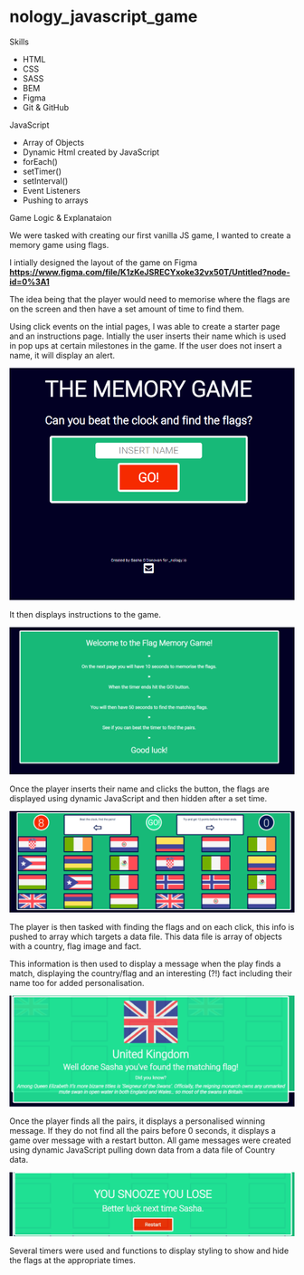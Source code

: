 # nology_javascript_game

Skills

<ul>
<li>HTML</li>
<li>CSS</li>
<li>SASS</li>
<li>BEM</li>
<li>Figma</li>
<li>Git & GitHub</li>
</ul>

JavaScript

<ul>
<li>Array of Objects</li>
<li>Dynamic Html created by JavaScript</li>
<li>forEach()</li>
<li>setTimer()</li>
<li>setInterval()</li>
<li>Event Listeners</li>
<li>Pushing to arrays</li>
</ul>

Game Logic & Explanataion

We were tasked with creating our first vanilla JS game, I wanted to create a memory game using flags.

I intially designed the layout of the game on Figma **https://www.figma.com/file/K1zKeJSRECYxoke32vx50T/Untitled?node-id=0%3A1**

The idea being that the player would need to memorise where the flags are on the screen and then have a set amount of time to find them.

Using click events on the intial pages, I was able to create a starter page and an instructions page.
Intially the user inserts their name which is used in pop ups at certain milestones in the game. 
If the user does not insert a name, it will display an alert. 

<img src="./intro-page.png">

It then displays instructions to the game.

<img src="./intro-instructions.png">

Once the player inserts their name and clicks the button, the flags are displayed using dynamic JavaScript and then hidden after a set time.


<img src="./flag_display_timer.png">


The player is then tasked with finding the flags and on each click, this info is pushed to array which targets a data file. This data file is array of objects with a country, flag image and fact.

This information is then used to display a message when the play finds a match, displaying the country/flag and an interesting (?!) fact including their name too for added personalisation.


<img src="./popup.png">


Once the player finds all the pairs, it displays a personalised winning message.
If they do not find all the pairs before 0 seconds, it displays a game over message with a restart button.
All game messages were created using dynamic JavaScript pulling down data from a data file of Country data.

<img src="./game_images/gameover.png">

Several timers were used and functions to display styling to show and hide the flags at the appropriate times.
